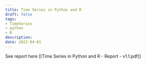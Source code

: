 ```yaml
---
title: Time Series in Python and R
draft: false
tags: 
- TimeSeries
- python
- R
description: 
date: 2022-04-01
---
```

 See report here [[Time Series in Python and R - Report - v1.1.pdf]]
